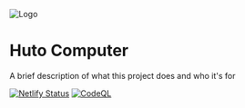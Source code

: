![Logo](https://dev-to-uploads.s3.amazonaws.com/uploads/articles/th5xamgrr6se0x5ro4g6.png)

# Huto Computer

A brief description of what this project does and who it's for

[![Netlify Status](https://api.netlify.com/api/v1/badges/de7db082-8027-4023-a6f9-2f665b3d6b50/deploy-status)](https://app.netlify.com/sites/huto-comsci-test/deploys) [![CodeQL](https://github.com/Hutoorg/comsci-test/actions/workflows/github-code-scanning/codeql/badge.svg)](https://github.com/Hutoorg/comsci-test/actions/workflows/github-code-scanning/codeql)
